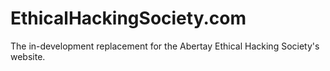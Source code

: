 EthicalHackingSociety.com
=========================

The in-development replacement for the Abertay Ethical Hacking Society's website.